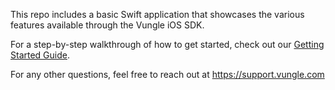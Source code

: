 This repo includes a basic Swift application that showcases the various features available through the Vungle iOS SDK.

For a step-by-step walkthrough of how to get started, check out our [Getting Started Guide](https://support.vungle.com/hc/en-us/articles/204472160-Get-Started-with-Vungle-iOS-SDK-Swift-).

For any other questions, feel free to reach out at https://support.vungle.com
